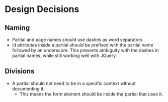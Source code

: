 # Design Decisions

## Naming

* Partial and page names should use dashes as word separators.
* id attributes inside a partial should be prefixed with the partial name
  followed by an underscore. This prevents ambiguity with the dashes in
  partial names, while still working well with JQuery.

## Divisions

* A partial should not need to be in a specific context without documenting it.
  * This means the form element should be inside the partial that uses it.
